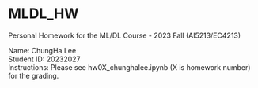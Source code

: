 # MLDL_HW
Personal Homework for the ML/DL Course - 2023 Fall (AI5213/EC4213)


Name: ChungHa Lee
<br>
Student ID: 20232027
<br>
Instructions: Please see hw0X_chunghalee.ipynb (X is homework number) for the grading.
